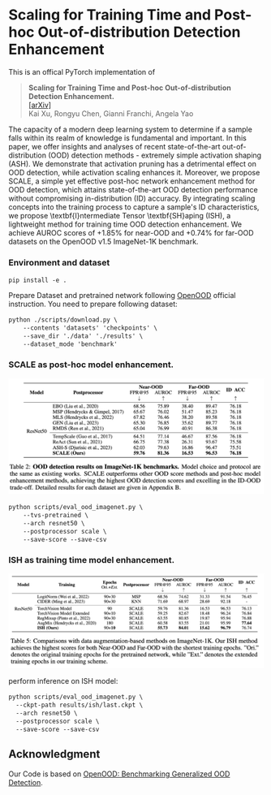 # Scaling for Training Time and Post-hoc Out-of-distribution Detection Enhancement
This is an offical PyTorch implementation of 


>**Scaling for Training Time and Post-hoc Out-of-distribution Detection Enhancement.**  
[[arXiv]]()       
Kai Xu, Rongyu Chen, Gianni Franchi, Angela Yao 

The capacity of a modern deep learning system to determine if a sample falls within its realm of knowledge is fundamental and important.
In this paper, we offer insights and analyses of recent state-of-the-art out-of-distribution (OOD) detection methods - extremely simple activation shaping (ASH). We demonstrate that activation pruning has a detrimental effect on OOD detection, while activation scaling enhances it.
Moreover, we propose SCALE, a simple yet effective post-hoc network enhancement method for OOD detection, which attains state-of-the-art OOD detection performance without compromising in-distribution (ID) accuracy. By integrating scaling concepts into the training process to capture a sample's ID characteristics, we propose \textbf{I}ntermediate Tensor \textbf{SH}aping (ISH), a lightweight method for training time OOD detection enhancement. We achieve AUROC scores of +1.85\% for near-OOD and +0.74\% for far-OOD datasets on the OpenOOD v1.5 ImageNet-1K benchmark.


### Environment and dataset 
```
pip install -e .
```

Prepare Dataset and pretrained network following [OpenOOD](https://github.com/Jingkang50/OpenOOD) official instruction.
You need to prepare following dataset:
```
python ./scripts/download.py \
	--contents 'datasets' 'checkpoints' \
	--save_dir './data' './results' \
	--dataset_mode 'benchmark'
```
### SCALE as post-hoc model enhancement.

<p align="center">
  <img width="800" src="SCALE.png">
</p>

```
python scripts/eval_ood_imagenet.py \
    --tvs-pretrained \
    --arch resnet50 \
    --postprocessor scale \
    --save-score --save-csv

```

### ISH as training time model enhancement.
<p align="center">
  <img width="800" src="ISH.png">
</p>

perform inference on ISH model:
```
python scripts/eval_ood_imagenet.py \
  --ckpt-path results/ish/last.ckpt \
  --arch resnet50 \
  --postprocessor scale \
  --save-score --save-csv

```


## Acknowledgment

Our Code is based on [OpenOOD: Benchmarking Generalized OOD Detection](https://github.com/Jingkang50/OpenOOD).

